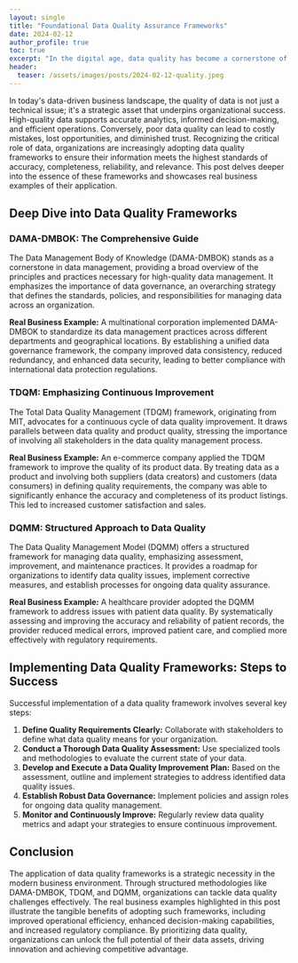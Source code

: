 ```yaml
---
layout: single
title: "Foundational Data Quality Assurance Frameworks"
date: 2024-02-12
author_profile: true
toc: true
excerpt: "In the digital age, data quality has become a cornerstone of operational excellence and strategic decision-making across industries. However, managing data quality in environments characterized by continuous data ingestion, dynamic sources, and the ever-present potential for error reintroduction poses unique challenges"
header:
  teaser: /assets/images/posts/2024-02-12-quality.jpeg
---
```

In today's data-driven business landscape, the quality of data is not just a technical issue; it's a strategic asset that underpins organizational success. High-quality data supports accurate analytics, informed decision-making, and efficient operations. Conversely, poor data quality can lead to costly mistakes, lost opportunities, and diminished trust. Recognizing the critical role of data, organizations are increasingly adopting data quality frameworks to ensure their information meets the highest standards of accuracy, completeness, reliability, and relevance. This post delves deeper into the essence of these frameworks and showcases real business examples of their application.

## Deep Dive into Data Quality Frameworks

### DAMA-DMBOK: The Comprehensive Guide

The Data Management Body of Knowledge (DAMA-DMBOK) stands as a cornerstone in data management, providing a broad overview of the principles and practices necessary for high-quality data management. It emphasizes the importance of data governance, an overarching strategy that defines the standards, policies, and responsibilities for managing data across an organization. 

**Real Business Example:** A multinational corporation implemented DAMA-DMBOK to standardize its data management practices across different departments and geographical locations. By establishing a unified data governance framework, the company improved data consistency, reduced redundancy, and enhanced data security, leading to better compliance with international data protection regulations.

### TDQM: Emphasizing Continuous Improvement

The Total Data Quality Management (TDQM) framework, originating from MIT, advocates for a continuous cycle of data quality improvement. It draws parallels between data quality and product quality, stressing the importance of involving all stakeholders in the data quality management process.

**Real Business Example:** An e-commerce company applied the TDQM framework to improve the quality of its product data. By treating data as a product and involving both suppliers (data creators) and customers (data consumers) in defining quality requirements, the company was able to significantly enhance the accuracy and completeness of its product listings. This led to increased customer satisfaction and sales.

### DQMM: Structured Approach to Data Quality

The Data Quality Management Model (DQMM) offers a structured framework for managing data quality, emphasizing assessment, improvement, and maintenance practices. It provides a roadmap for organizations to identify data quality issues, implement corrective measures, and establish processes for ongoing data quality assurance.

**Real Business Example:** A healthcare provider adopted the DQMM framework to address issues with patient data quality. By systematically assessing and improving the accuracy and reliability of patient records, the provider reduced medical errors, improved patient care, and complied more effectively with regulatory requirements.

## Implementing Data Quality Frameworks: Steps to Success

Successful implementation of a data quality framework involves several key steps:

1. **Define Quality Requirements Clearly:** Collaborate with stakeholders to define what data quality means for your organization.
2. **Conduct a Thorough Data Quality Assessment:** Use specialized tools and methodologies to evaluate the current state of your data.
3. **Develop and Execute a Data Quality Improvement Plan:** Based on the assessment, outline and implement strategies to address identified data quality issues.
4. **Establish Robust Data Governance:** Implement policies and assign roles for ongoing data quality management.
5. **Monitor and Continuously Improve:** Regularly review data quality metrics and adapt your strategies to ensure continuous improvement.

## Conclusion

The application of data quality frameworks is a strategic necessity in the modern business environment. Through structured methodologies like DAMA-DMBOK, TDQM, and DQMM, organizations can tackle data quality challenges effectively. The real business examples highlighted in this post illustrate the tangible benefits of adopting such frameworks, including improved operational efficiency, enhanced decision-making capabilities, and increased regulatory compliance. By prioritizing data quality, organizations can unlock the full potential of their data assets, driving innovation and achieving competitive advantage.